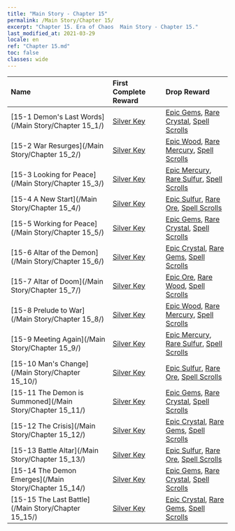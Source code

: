 ```yaml
---
title: "Main Story - Chapter 15"
permalink: /Main Story/Chapter 15/
excerpt: "Chapter 15. Era of Chaos  Main Story - Chapter 15."
last_modified_at: 2021-03-29
locale: en
ref: "Chapter 15.md"
toc: false
classes: wide
---
```


  | Name |  First Complete Reward | Drop Reward |
  |:------------|:------------|:------------| 
  | [15-1 Demon's Last Words](/Main Story/Chapter 15_1/) | [Silver Key](/Items/con_693/) | [Epic Gems](/Items/mat_51/), [Rare Crystal](/Items/mat_45/), [Spell Scrolls](/Items/con_694/) |
  | [15-2 War Resurges](/Main Story/Chapter 15_2/) | [Silver Key](/Items/con_693/) | [Epic Wood](/Items/mat_48/), [Rare Mercury](/Items/mat_42/), [Spell Scrolls](/Items/con_694/) |
  | [15-3 Looking for Peace](/Main Story/Chapter 15_3/) | [Silver Key](/Items/con_693/) | [Epic Mercury](/Items/mat_49/), [Rare Sulfur](/Items/mat_43/), [Spell Scrolls](/Items/con_694/) |
  | [15-4 A New Start](/Main Story/Chapter 15_4/) | [Silver Key](/Items/con_693/) | [Epic Sulfur](/Items/mat_50/), [Rare Ore](/Items/mat_40/), [Spell Scrolls](/Items/con_694/) |
  | [15-5 Working for Peace](/Main Story/Chapter 15_5/) | [Silver Key](/Items/con_693/) | [Epic Gems](/Items/mat_51/), [Rare Crystal](/Items/mat_45/), [Spell Scrolls](/Items/con_694/) |
  | [15-6 Altar of the Demon](/Main Story/Chapter 15_6/) | [Silver Key](/Items/con_693/) | [Epic Crystal](/Items/mat_52/), [Rare Gems](/Items/mat_44/), [Spell Scrolls](/Items/con_694/) |
  | [15-7 Altar of Doom](/Main Story/Chapter 15_7/) | [Silver Key](/Items/con_693/) | [Epic Ore](/Items/mat_47/), [Rare Wood](/Items/mat_41/), [Spell Scrolls](/Items/con_694/) |
  | [15-8 Prelude to War](/Main Story/Chapter 15_8/) | [Silver Key](/Items/con_693/) | [Epic Wood](/Items/mat_48/), [Rare Mercury](/Items/mat_42/), [Spell Scrolls](/Items/con_694/) |
  | [15-9 Meeting Again](/Main Story/Chapter 15_9/) | [Silver Key](/Items/con_693/) | [Epic Mercury](/Items/mat_49/), [Rare Sulfur](/Items/mat_43/), [Spell Scrolls](/Items/con_694/) |
  | [15-10 Man's Change](/Main Story/Chapter 15_10/) | [Silver Key](/Items/con_693/) | [Epic Sulfur](/Items/mat_50/), [Rare Ore](/Items/mat_40/), [Spell Scrolls](/Items/con_694/) |
  | [15-11 The Demon is Summoned](/Main Story/Chapter 15_11/) | [Silver Key](/Items/con_693/) | [Epic Gems](/Items/mat_51/), [Rare Crystal](/Items/mat_45/), [Spell Scrolls](/Items/con_694/) |
  | [15-12 The Crisis](/Main Story/Chapter 15_12/) | [Silver Key](/Items/con_693/) | [Epic Crystal](/Items/mat_52/), [Rare Gems](/Items/mat_44/), [Spell Scrolls](/Items/con_694/) |
  | [15-13 Battle Altar](/Main Story/Chapter 15_13/) | [Silver Key](/Items/con_693/) | [Epic Sulfur](/Items/mat_50/), [Rare Ore](/Items/mat_40/), [Spell Scrolls](/Items/con_694/) |
  | [15-14 The Demon Emerges](/Main Story/Chapter 15_14/) | [Silver Key](/Items/con_693/) | [Epic Gems](/Items/mat_51/), [Rare Crystal](/Items/mat_45/), [Spell Scrolls](/Items/con_694/) |
  | [15-15 The Last Battle](/Main Story/Chapter 15_15/) | [Silver Key](/Items/con_693/) | [Epic Crystal](/Items/mat_52/), [Rare Gems](/Items/mat_44/), [Spell Scrolls](/Items/con_694/) |
